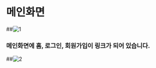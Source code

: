 # 메인화면
##![1](https://user-images.githubusercontent.com/85011564/134848823-63df33db-1b5c-4272-9ab8-3bf18f6ad996.png)
### 메인화면에 홈, 로그인, 회원가입이 링크가 되어 있습니다.

##![2](https://user-images.githubusercontent.com/85011564/134849262-4cb4ca08-0053-4320-9265-58a6f98232c1.png)
